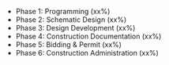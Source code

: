 - Phase 1: Programming (xx%)
- Phase 2: Schematic Design (xx%)
- Phase 3: Design Development (xx%)
- Phase 4: Construction Documentation (xx%)
- Phase 5: Bidding & Permit (xx%)
- Phase 6: Construction Administration (xx%)